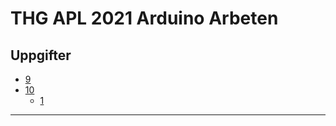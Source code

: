 # THG APL 2021 Arduino Arbeten

## Uppgifter

* [9](./arduino_uppgift_9/arduino_uppgift_9.ino)
* [10](./arduino_uppgift_10)
  * [1](./arduino_uppgift_10/assignment_1.ino)

---